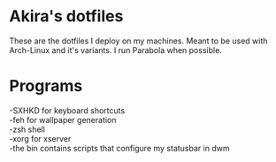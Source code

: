 # Akira's dotfiles
These are the dotfiles I deploy on my machines. Meant to be used with Arch-Linux and it's variants. I run Parabola when possible.  

# Programs
-SXHKD for keyboard shortcuts  
-feh for wallpaper generation  
-zsh shell  
-xorg for xserver  
-the bin contains scripts that configure my statusbar in dwm

